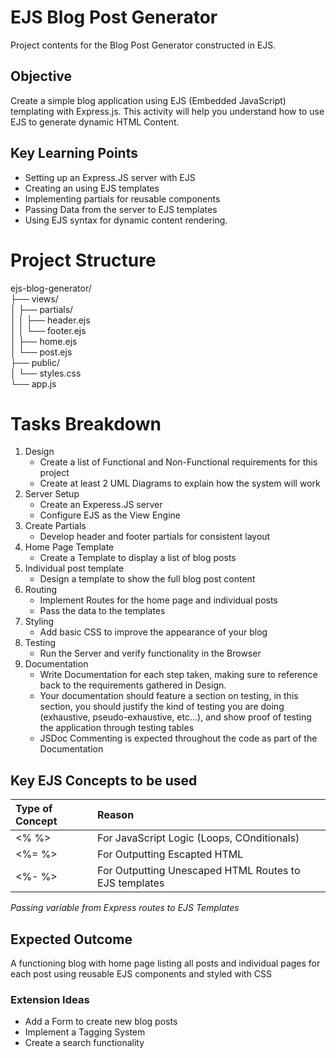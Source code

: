 # EJS Blog Post Generator
 Project contents for the Blog Post Generator constructed in EJS.

 ## Objective
 Create a simple blog application using EJS (Embedded JavaScript) templating with Express.js.
 This activity will help you understand how to use EJS to generate dynamic HTML Content.

 ## Key Learning Points
 - Setting up an Express.JS server with EJS
 - Creating an using EJS templates
 - Implementing partials for reusable components
 - Passing Data from the server to EJS templates
 - Using EJS syntax for dynamic content rendering.


 # Project Structure
 ejs-blog-generator/ <br>
 ├── views/ <br>
 │ ├── partials/ <br>
 │ │ ├── header.ejs <br>
 │ │ └── footer.ejs <br>
 │ ├── home.ejs <br>
 │ └── post.ejs <br>
 ├── public/ <br>
 │ └── styles.css <br>
 └── app.js <br>

 # Tasks Breakdown
 1. Design
    - Create a list of Functional and Non-Functional requirements for this project
    - Create at least 2 UML Diagrams to explain how the system will work
 2. Server Setup
    - Create an Experess.JS server
    - Configure EJS as the View Engine
 3. Create Partials
    - Develop header and footer partials for consistent layout
 4. Home Page Template
    - Create a Template to display a list of blog posts
 5. Individual post template
    - Design a template to show the full blog post content
 6. Routing
    - Implement Routes for the home page and individual posts
    - Pass the data to the templates
 7. Styling
    - Add basic CSS to improve the appearance of your blog
 8. Testing
    - Run the Server and verify functionality in the Browser
 9. Documentation
    - Write Documentation for each step taken, making sure to reference back to the requirements gathered in Design.
    - Your documentation should feature a section on testing, in this section, you should justify the kind of testing you are doing (exhaustive, pseudo-exhaustive, etc...), and show proof of testing the application through testing tables
    - JSDoc Commenting is expected throughout the code as part of the Documentation

  ## Key EJS Concepts to be used
  | Type of Concept | Reason                                                |
  | :---------------| :---------------------------------------------------- |
  | <% %>           | For JavaScript Logic (Loops, COnditionals)            |
  | <%= %>          | For Outputting Escapted HTML                          |
  | <%- %>          | For Outputting Unescaped HTML Routes to EJS templates |

*Passing variable from Express routes to EJS Templates*

## Expected Outcome
A functioning blog with home page listing all posts and individual pages for each post using reusable EJS components and styled with CSS

### Extension Ideas
- Add a Form to create new blog posts
- Implement a Tagging System
- Create a search functionality